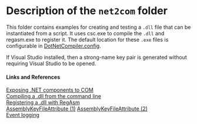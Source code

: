 # Description of the `net2com` folder

This folder contains examples for creating and testing a `.dll` file that
can be instantiated from a script. 
It uses csc.exe to compile the `.dll` and regasm.exe to register it.
The default location for these `.exe` files is configurable in [DotNetCompiler.config](../../class/DotNetCompiler.config).

If Visual Studio installed, then a strong-name key pair is generated without 
requiring Visual Studio to be opened.

#### Links and References

[Exposing .NET components to COM](http://www.codeproject.com/Articles/3511/Exposing-NET-Components-to-COM)  
[Compiling a .dll from the command line](https://msdn.microsoft.com/en-us/library/78f4aasd.aspx)  
[Registering a .dll with RegAsm](http://stackoverflow.com/questions/13931337/register-comdlg32-dll-gets-regsvr32-dllregisterserver-entry-point-was-not-found)  
[AssemblyKeyFileAttribute (1)](https://msdn.microsoft.com/en-us/library/system.reflection.assemblykeyfileattribute(v=vs.110).aspx)  
[AssemblyKeyFileAttribute (2)](https://msdn.microsoft.com/en-us/library/xc31ft41%28v=vs.110%29.aspx?f=255&MSPPError=-2147217396)  
[Event logging](https://msdn.microsoft.com/en-us/library/w3t54f67\(v=vs.90\).aspx)  
